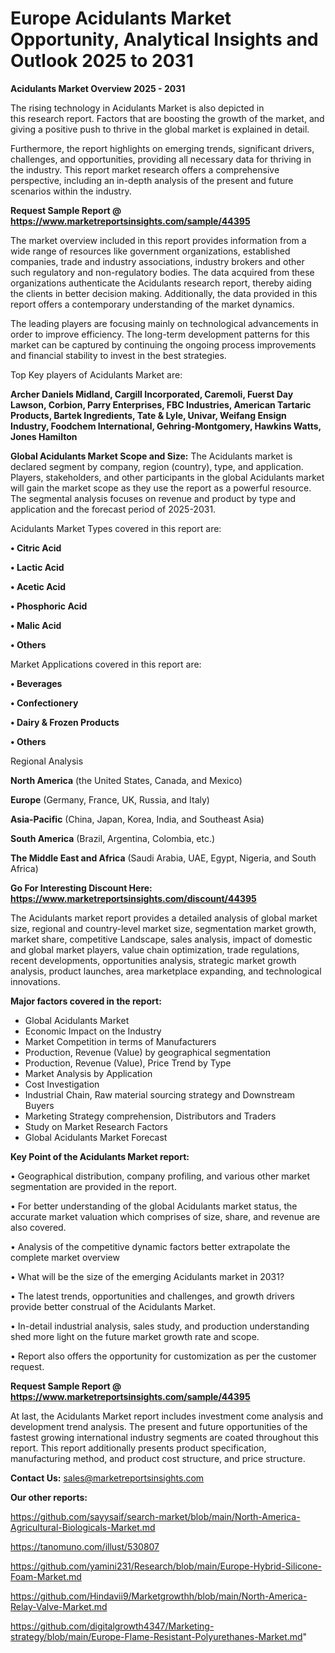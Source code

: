 # Europe Acidulants Market Opportunity, Analytical Insights and Outlook 2025 to 2031

<Strong> Acidulants Market Overview 2025 - 2031</strong>

The rising technology in Acidulants Market is also depicted in this research report. Factors that are boosting the growth of the market, and giving a positive push to thrive in the global market is explained in detail.

Furthermore, the report highlights on emerging trends, significant drivers, challenges, and opportunities, providing all necessary data for thriving in the industry. This report market research offers a comprehensive perspective, including an in-depth analysis of the present and future scenarios within the industry.

<strong>Request Sample Report @ <a href=https://www.marketreportsinsights.com/sample/44395>https://www.marketreportsinsights.com/sample/44395</a></strong>

The market overview included in this report provides information from a wide range of resources like government organizations, established companies, trade and industry associations, industry brokers and other such regulatory and non-regulatory bodies. The data acquired from these organizations authenticate the Acidulants research report, thereby aiding the clients in better decision making. Additionally, the data provided in this report offers a contemporary understanding of the market dynamics.

The leading players are focusing mainly on technological advancements in order to improve efficiency. The long-term development patterns for this market can be captured by continuing the ongoing process improvements and financial stability to invest in the best strategies.

Top Key players of Acidulants Market are:

<strong>Archer Daniels Midland, Cargill Incorporated, Caremoli, Fuerst Day Lawson, Corbion, Parry Enterprises, FBC Industries, American Tartaric Products, Bartek Ingredients, Tate & Lyle, Univar, Weifang Ensign Industry, Foodchem International, Gehring-Montgomery, Hawkins Watts, Jones Hamilton</strong>

<strong><b>Global Acidulants Market Scope and Size:</b></strong>
The Acidulants market is declared segment by company, region (country), type, and application. Players, stakeholders, and other participants in the global Acidulants market will gain the market scope as they use the report as a powerful resource. The segmental analysis focuses on revenue and product by type and application and the forecast period of 2025-2031.

Acidulants Market Types covered in this report are:

<strong>•  Citric Acid

•  Lactic Acid

•  Acetic Acid

•  Phosphoric Acid

•  Malic Acid

•  Others</strong>

Market Applications covered in this report are:

<strong>•  Beverages

•  Confectionery

•  Dairy & Frozen Products

•  Others</strong> 

Regional Analysis

<strong>North America</strong> (the United States, Canada, and Mexico)

<strong>Europe</strong> (Germany, France, UK, Russia, and Italy)

<strong>Asia-Pacific</strong> (China, Japan, Korea, India, and Southeast Asia)

<strong>South America</strong> (Brazil, Argentina, Colombia, etc.)

<strong>The Middle East and Africa</strong> (Saudi Arabia, UAE, Egypt, Nigeria, and South Africa)

<strong>Go For Interesting Discount Here: <a href=https://www.marketreportsinsights.com/discount/44395>https://www.marketreportsinsights.com/discount/44395</a></strong>

The Acidulants market report provides a detailed analysis of global market size, regional and country-level market size, segmentation market growth, market share, competitive Landscape, sales analysis, impact of domestic and global market players, value chain optimization, trade regulations, recent developments, opportunities analysis, strategic market growth analysis, product launches, area marketplace expanding, and technological innovations.

<strong><b>Major factors covered in the report:</b></strong>
<ul>
  <li>Global Acidulants Market </li>
  <li>Economic Impact on the Industry</li>
  <li>Market Competition in terms of Manufacturers</li>
  <li>Production, Revenue (Value) by geographical segmentation</li>
  <li>Production, Revenue (Value), Price Trend by Type</li>
  <li>Market Analysis by Application</li>
  <li>Cost Investigation</li>
  <li>Industrial Chain, Raw material sourcing strategy and Downstream Buyers</li>
  <li>Marketing Strategy comprehension, Distributors and Traders</li>
  <li>Study on Market Research Factors</li>
  <li>Global Acidulants Market Forecast</li>
</ul>

<strong><b>Key Point of the Acidulants Market report:</b></strong>

• Geographical distribution, company profiling, and various other market segmentation are provided in the report.

• For better understanding of the global Acidulants market status, the accurate market valuation which comprises of size, share, and revenue are also covered.

• Analysis of the competitive dynamic factors better extrapolate the complete market overview

• What will be the size of the emerging Acidulants market in 2031?

• The latest trends, opportunities and challenges, and growth drivers provide better construal of the Acidulants Market.

• In-detail industrial analysis, sales study, and production understanding shed more light on the future market growth rate and scope.

• Report also offers the opportunity for customization as per the customer request.

<strong>Request Sample Report @ <a href=https://www.marketreportsinsights.com/sample/44395>https://www.marketreportsinsights.com/sample/44395</a></strong>

At last, the Acidulants Market report includes investment come analysis and development trend analysis. The present and future opportunities of the fastest growing international industry segments are coated throughout this report. This report additionally presents product specification, manufacturing method, and product cost structure, and price structure.

<strong>Contact Us:</strong>
sales@marketreportsinsights.com

<strong>Our other reports:</strong>

<a href=https://github.com/sayysaif/search-market/blob/main/North-America-Agricultural-Biologicals-Market.md>https://github.com/sayysaif/search-market/blob/main/North-America-Agricultural-Biologicals-Market.md</a>

<a href=https://tanomuno.com/illust/530807>https://tanomuno.com/illust/530807</a>

<a href=https://github.com/yamini231/Research/blob/main/Europe-Hybrid-Silicone-Foam-Market.md>https://github.com/yamini231/Research/blob/main/Europe-Hybrid-Silicone-Foam-Market.md</a>

<a href=https://github.com/Hindavii9/Marketgrowthh/blob/main/North-America-Relay-Valve-Market.md>https://github.com/Hindavii9/Marketgrowthh/blob/main/North-America-Relay-Valve-Market.md</a>

<a href=https://github.com/digitalgrowth4347/Marketing-strategy/blob/main/Europe-Flame-Resistant-Polyurethanes-Market.md>https://github.com/digitalgrowth4347/Marketing-strategy/blob/main/Europe-Flame-Resistant-Polyurethanes-Market.md</a>"
